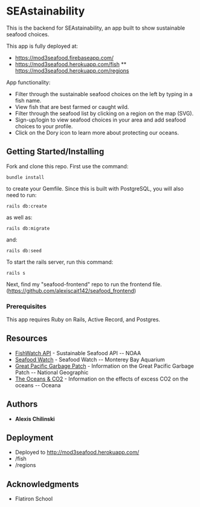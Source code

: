 
# SEAstainability

This is the backend for SEAstainability, an app built to show sustainable seafood choices.

This app is fully deployed at:
* https://mod3seafood.firebaseapp.com/
* https://mod3seafood.herokuapp.com/fish
** https://mod3seafood.herokuapp.com/regions

App functionality:

* Filter through the sustainable seafood choices on the left by typing in a fish name.
* View fish that are best farmed or caught wild.
* Filter through the seafood list by clicking on a region on the map (SVG).
* Sign-up/login to view seafood choices in your area and add seafood choices to your profile.
* Click on the Dory icon to learn more about protecting our oceans.

## Getting Started/Installing

Fork and clone this repo. First use the command:

```
bundle install
```
to create your Gemfile. Since this is built with PostgreSQL, you will also need to run:

```
rails db:create
```
as well as:

```
rails db:migrate
```
and:
```
rails db:seed
```

To start the rails server, run this command:
```
rails s
```

Next, find my "seafood-frontend" repo to run the frontend file. (https://github.com/alexiscait142/seafood_frontend)

### Prerequisites

This app requires Ruby on Rails, Active Record, and Postgres.

## Resources

* [FishWatch API](https://www.fishwatch.gov/developers) - Sustainable Seafood API -- NOAA
* [Seafood Watch](https://www.seafoodwatch.org/) - Seafood Watch -- Monterey Bay Aquarium
* [Great Pacific Garbage Patch](https://www.nationalgeographic.org/encyclopedia/great-pacific-garbage-patch/) - Information on the Great Pacific Garbage Patch -- National Geographic
* [The Oceans & CO2](https://usa.oceana.org/carbon-emissions-are-killing-oceans) - Information on the effects of excess CO2 on the oceans -- Oceana

## Authors

* **Alexis Chilinski**

## Deployment

* Deployed to http://mod3seafood.herokuapp.com/
* /fish
* /regions

## Acknowledgments

* Flatiron School
